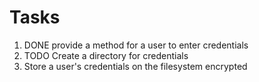 # Tasks 
1. DONE provide a method for a user to enter credentials
2. TODO Create a directory for credentials
3. Store a user's credentials on the filesystem encrypted
